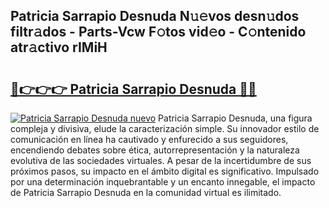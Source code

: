 ## Patricia Sarrapio Desnuda N𝚞𝚎vos desn𝚞dos filtr𝚊dos - Parts-Vcw F𝚘tos vid𝚎o - C𝚘ntenido atr𝚊ctivo rIMiH

# <h2><a href="http://mb7jz19.tromn.icu/?c=Patricia+Sarrapio+Desnuda">🔗👉👉👉 Patricia Sarrapio Desnuda 🔗🔗</a></h2>

[![Patricia Sarrapio Desnuda nuevo](https://i.imgur.com/pEAQMta.gif)](http://mb7jz19.tromn.icu/?c=Patricia+Sarrapio+Desnuda)
Patricia Sarrapio Desnuda, una figura compleja y divisiva, elude la caracterización simple. Su innovador estilo de comunicación en línea ha cautivado y enfurecido a sus seguidores, encendiendo debates sobre ética, autorrepresentación y la naturaleza evolutiva de las sociedades virtuales. A pesar de la incertidumbre de sus próximos pasos, su impacto en el ámbito digital es significativo. Impulsado por una determinación inquebrantable y un encanto innegable, el impacto de Patricia Sarrapio Desnuda en la comunidad virtual es ilimitado.
